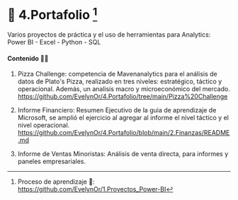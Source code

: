 # 💼 4.Portafolio [^1]  
Varios proyectos de práctica y el uso de herramientas para Analytics:  Power BI - Excel - Python - SQL

#### Contenido 👩‍💻

1. Pizza Challenge: competencia de Mavenanalytics para el análisis de datos de Plato's Pizza, realizado en tres niveles: estratégico, táctico y operacional. Además, un analisis macro y microeconómico del mercado. https://github.com/EvelynOr/4.Portafolio/tree/main/Pizza%20Challenge

2. Informe Financiero: Resumen Ejecutivo de la guia de aprendizaje de Microsoft, se amplió el ejercicio al agregar al informe el nivel táctico y el nivel operacional. https://github.com/EvelynOr/4.Portafolio/blob/main/2.Finanzas/README.md

3. Informe de Ventas Minoristas: Análisis de venta directa, para informes y paneles empresariales.



[^1]: Proceso de aprendizaje 👣: https://github.com/EvelynOr/1.Proyectos_Power-BI 


